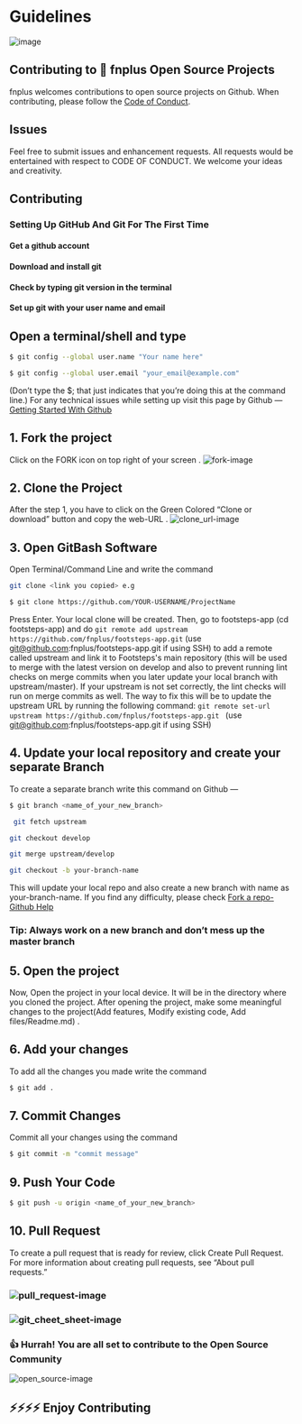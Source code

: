 # Guidelines
![image](./images/welcome.png)
## Contributing to 👣 fnplus Open Source Projects
fnplus welcomes contributions to open source projects on Github. When contributing, please follow the [Code of Conduct](/CODE_OF_CONDUCT.md).
## Issues
Feel free to submit issues and enhancement requests. All requests would be entertained with respect to CODE OF CONDUCT. We welcome your ideas and creativity.
## Contributing
### Setting Up GitHub And Git For The First Time
#### Get a github account
#### Download and install git
#### Check by typing git version in the terminal
#### Set up git with your user name and email
## Open a terminal/shell and type
```bash
$ git config --global user.name "Your name here"
```
```bash
$ git config --global user.email "your_email@example.com"
```
(Don’t type the $; that just indicates that you’re doing this at the command line.)
For any technical issues while setting up visit this page by Github —  
[Getting Started With Github](https://help.github.com/en/github/getting-started-with-github)
## 1. Fork the project
Click on the FORK icon on top right of your screen .
![fork-image](./images/fork.png)
## 2. Clone the Project
After the step 1, you have to click on the Green Colored “Clone or download” button and copy the web-URL .
![clone_url-image](./images/clone.png)
## 3. Open GitBash Software
Open Terminal/Command Line and write the command
```bash
git clone <link you copied> e.g
```
```bash
$ git clone https://github.com/YOUR-USERNAME/ProjectName
```
Press Enter. Your local clone will be created.
Then, go to footsteps-app (cd footsteps-app) and do ``` git remote add upstream https://github.com/fnplus/footsteps-app.git ``` (use git@github.com:fnplus/footsteps-app.git if using SSH) to add a remote called upstream and link it to Footsteps's main repository (this will be used to merge with the latest version on develop and also to prevent running lint checks on merge commits when you later update your local branch with upstream/master).
If your upstream is not set correctly, the lint checks will run on merge commits as well. The way to fix this will be to update the upstream URL by running the following command: ```git remote set-url upstream https://github.com/fnplus/footsteps-app.git ``` (use git@github.com:fnplus/footsteps-app.git if using SSH)

## 4. Update your local repository and create your separate Branch
To create a separate branch write this command on Github —
```bash
$ git branch <name_of_your_new_branch>
```
 ```bash
  git fetch upstream
  ```
  ```bash
  git checkout develop
  ```
  ```bash
  git merge upstream/develop
  ```
  ```bash
  git checkout -b your-branch-name 
  ```
This will update your local repo and also create a new branch with name as your-branch-name. 
If you find any difficulty, please check [Fork a repo-Github Help](https://help.github.com/en/github/getting-started-with-github/fork-a-repo)
### Tip: Always work on a new branch and don’t mess up the master branch
## 5. Open the project
Now, Open the project in your local device. It will be in the directory where you cloned the project.
After opening the project, make some meaningful changes to the project(Add features, Modify existing code, Add files/Readme.md) .
## 6. Add your changes
To add all the changes you made write the command
```bash
$ git add .
```
## 7. Commit Changes
Commit all your changes using the command
```bash
$ git commit -m "commit message"
```
## 9. Push Your Code
```bash
$ git push -u origin <name_of_your_new_branch>
```
## 10. Pull Request
To create a pull request that is ready for review, click Create Pull Request. For more information about creating pull requests, see “About pull requests.”
### ![pull_request-image](./images/pull_request.png)
### ![git_cheet_sheet-image](./images/git_cheat_sheet.jpg)
### 👍 Hurrah! You are all set to contribute to the Open Source Community
![open_source-image](./images/open_source.png)
## ⚡️⚡️⚡️⚡️ Enjoy Contributing 
